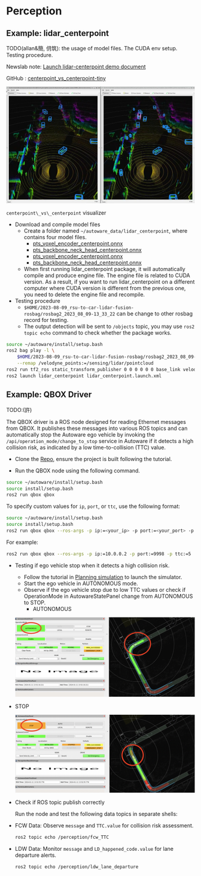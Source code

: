 # Perception

## Example: lidar_centerpoint

TODO(allan&簡, 仴筑): the usage of model files. The CUDA env setup.
Testing procedure.

Newslab note: [Launch lidar-centerpoint demo
document](https://newslabn.csie.ntu.edu.tw:3000/en/wayside-team/notes/2022-09-22_run-autoware-lidar_centerpoint)

GitHub :
[centerpoint\_vs\_centerpoint-tiny](https://github.com/autowarefoundation/autoware.universe/tree/main/perception/lidar_centerpoint/launch/centerpoint_vs_centerpoint-tiny)

![](./media/media/O0BQJ1K3893KN41H3QOSIVQSSO.jpg)

`centerpoint\_vs\_centerpoint` visualizer

- Download and compile model files
  - Create a folder named `~/autoware_data/lidar_centerpoint`, where
    contains four model files.
    - [pts\_voxel\_encoder\_centerpoint.onnx](https://awf.ml.dev.web.auto/perception/models/centerpoint/v2/pts_voxel_encoder_centerpoint.onnx)
    - [pts\_backbone\_neck\_head\_centerpoint.onnx](https://awf.ml.dev.web.auto/perception/models/centerpoint/v2/pts_backbone_neck_head_centerpoint.onnx)
    - [pts\_voxel\_encoder\_centerpoint.onnx](https://awf.ml.dev.web.auto/perception/models/centerpoint/v2/pts_voxel_encoder_centerpoint_tiny.onnx)
    - [pts\_backbone\_neck\_head\_centerpoint.onnx](https://awf.ml.dev.web.auto/perception/models/centerpoint/v2/pts_backbone_neck_head_centerpoint_tiny.onnx)
  - When first running lidar\_centerpoint package, it will automatically
    compile and produce engine file. The engine file is related to CUDA
    version. As a result, if you want to run lidar\_centerpoint on a
    different computer where CUDA version is different from the previous
    one, you need to delete the engine file and recompile.
- Testing procedure
  - `$HOME/2023-08-09_rsu-to-car-lidar-fusion-rosbag/rosbag2_2023_08_09-13_33_22`
    can be change to other rosbag record for testing.
  - The output detection will be sent to `/objects` topic, you may use
    `ros2 topic echo` command to check whether the package works.


```bash
source ~/autoware/install/setup.bash
ros2 bag play -l \
    $HOME/2023-08-09_rsu-to-car-lidar-fusion-rosbag/rosbag2_2023_08_09-13_33_22 \
    --remap /velodyne_points:=/sensing/lidar/pointcloud
ros2 run tf2_ros static_transform_publisher 0 0 0 0 0 0 base_link velodyne
ros2 launch lidar_centerpoint lidar_centerpoint.launch.xml
```

## Example: QBOX Driver

TODO:(許)

The QBOX driver is a ROS node designed for reading Ethernet messages
from QBOX. It publishes these messages into various ROS topics and can
automatically stop the Autoware ego vehicle by invoking the
`/api/operation_mode/change_to_stop` service in Autoware if it detects
a high collision risk, as indicated by a low time-to-collision (TTC)
value.

- Clone the
  [Repo](https://github.com/NEWSLabNTU/2023-nycu-project/tree/main/src/qbox),
  ensure the project is built following the tutorial.

- Run the QBOX node using the following command.

```bash
source ~/autoware/install/setup.bash
source install/setup.bash
ros2 run qbox qbox
```

To specify custom values for `ip`, `port`, or `ttc`, use the
following format:

```bash
source ~/autoware/install/setup.bash
source install/setup.bash
ros2 run qbox qbox --ros-args -p ip:=<your_ip> -p port:=<your_port> -p ttc:=<your_ttc>
```

For example:

```bash
ros2 run qbox qbox --ros-args -p ip:=10.0.0.2 -p port:=9998 -p ttc:=5
```

- Testing if ego vehicle stop when it detects a high collision risk.
  - Follow the tutorial in [Planning
    simulation](https://autowarefoundation.github.io/autoware-documentation/main/tutorials/ad-hoc-simulation/planning-simulation/#planning-simulation)
    to launch the simulator.
  - Start the ego vehicle in AUTONOMOUS mode.
  - Observe if the ego vehicle stop due to low TTC values or check if
    OperationMode in AutowareStatePanel change from AUTONOMOUS to
    STOP.
    - AUTONOMOUS

  ![](./media/media/A0P94RPTUT70T4AK50B4J4GFL4.png)

- STOP

  ![](./media/media/5GJ2F3B3213SB8OUUCVMFMP9QO.png)

- Check if ROS topic publish correctly

  Run the node and test the following data topics in separate shells:

- FCW Data: Observe `message` and `TTC.value` for collision risk
  assessment.

  ```bash
  ros2 topic echo /perception/fcw_TTC
  ```

- LDW Data: Monitor `message` and `LD_happened_code.value` for lane
  departure alerts.

  ```bash
  ros2 topic echo /perception/ldw_lane_departure
  ```
